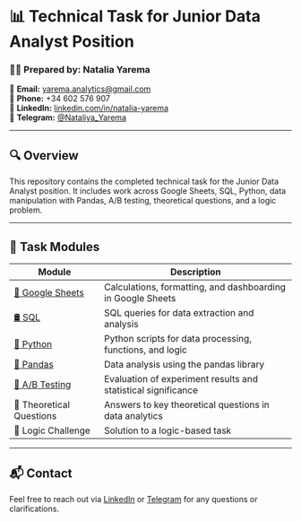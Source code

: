 # 📊 Technical Task for Junior Data Analyst Position

### 👩‍💻 Prepared by: Natalia Yarema  
📧 **Email:** yarema.analytics@gmail.com  
📱 **Phone:** +34 602 576 907  
🔗 **LinkedIn:** [linkedin.com/in/natalia-yarema](https://linkedin.com/in/natalia-yarema)  
💬 **Telegram:** [@Nataliya_Yarema](https://t.me/Nataliya_Yarema)

---

## 🔍 Overview

This repository contains the completed technical task for the Junior Data Analyst position. It includes work across Google Sheets, SQL, Python, data manipulation with Pandas, A/B testing, theoretical questions, and a logic problem.

---

## 📂 Task Modules

| Module | Description |
|--------|-------------|
| [📄 Google Sheets](https://docs.google.com/spreadsheets/d/1ewGkTs96_F8qfenOM851sHLKVzsyUW8YXn8CEJOfh18/edit?usp=sharing) | Calculations, formatting, and dashboarding in Google Sheets |
| [🛢 SQL](Tech_task_SQL.ipynb) | SQL queries for data extraction and analysis |
| [🐍 Python](Tech_task_Python.ipynb) | Python scripts for data processing, functions, and logic |
| [🧮 Pandas](Tech_task_Pandas.ipynb) | Data analysis using the pandas library |
| [🧪 A/B Testing](Tech_task_Python) | Evaluation of experiment results and statistical significance |
| 📘 Theoretical Questions | Answers to key theoretical questions in data analytics |
| 🧠 Logic Challenge | Solution to a logic-based task |

---

## 📬 Contact

Feel free to reach out via [LinkedIn](https://linkedin.com/in/natalia-yarema) or [Telegram](https://t.me/Nataliya_Yarema) for any questions or clarifications.
